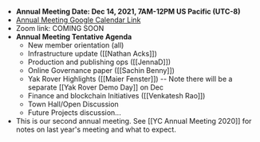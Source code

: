 - **Annual Meeting Date: Dec 14, 2021, 7AM-12PM US Pacific (UTC-8)**
- [Annual Meeting Google Calendar Link](https://calendar.google.com/event?action=TEMPLATE&tmeid=NjVzMXQ2aDc5bGd0a2VmZ2UwaW4xNmtnYzIgbzk5NW00MzE3M2Jwc2xtaGg0OW5tcnA1aTRAZw&tmsrc=o995m43173bpslmhh49nmrp5i4%40group.calendar.google.com)
- Zoom link: COMING SOON
- **Annual Meeting Tentative Agenda**
    - New member orientation (all)
    - Infrastructure update ([[Nathan Acks]])
    - Production and publishing ops ([[JennaD]])
    - Online Governance paper ([[Sachin Benny]])
    - Yak Rover Highlights ([[Maier Fenster]]) -- Note there will be a separate [[Yak Rover Demo Day]] on Dec 
    - Finance and blockchain Initiatives ([[Venkatesh Rao]])
    - Town Hall/Open Discussion
    - Future Projects discussion...
- This is our second annual meeting. See [[YC Annual Meeting 2020]] for notes on last year's meeting and what to expect.
